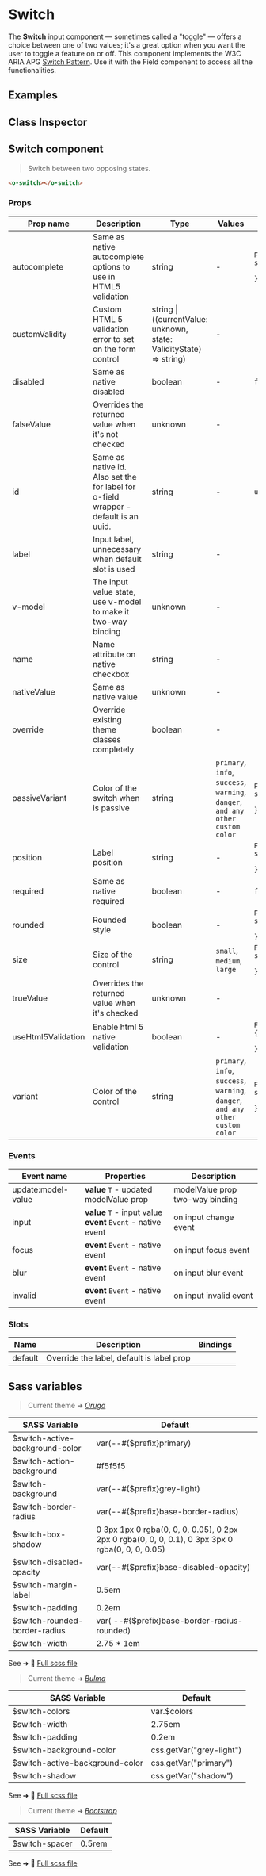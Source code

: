 # Switch

<div class="vp-doc">

The **Switch** input component — sometimes called a "toggle" — offers a choice between one of two values;
it's a great option when you want the user to toggle a feature on or off.
This component implements the W3C ARIA APG [Switch Pattern](https://www.w3.org/WAI/ARIA/apg/patterns/switch/).
Use it with the Field component to access all the functionalities.

</div>

<div class="vp-example">

## Examples

<example-switch />

</div>

<div class="vp-example">

## Class Inspector

<inspector-switch-viewer />

</div>

<div class="vp-doc">

## Switch component

> Switch between two opposing states.

```html
<o-switch></o-switch>
```

### Props

| Prop name          | Description                                                                         | Type                                                                   | Values                                                                          | Default                                                                                                                                                    |
| ------------------ | ----------------------------------------------------------------------------------- | ---------------------------------------------------------------------- | ------------------------------------------------------------------------------- | ---------------------------------------------------------------------------------------------------------------------------------------------------------- |
| autocomplete       | Same as native autocomplete options to use in HTML5 validation                      | string                                                                 | -                                                                               | <div><small>From <b>config</b>:</small></div><code style='white-space: nowrap; padding: 0;'>switch: {<br>&nbsp;&nbsp;autocomplete: "off"<br>}</code>       |
| customValidity     | Custom HTML 5 validation error to set on the form control                           | string \| ((currentValue: unknown, state: ValidityState) =&gt; string) | -                                                                               | <code style='white-space: nowrap; padding: 0;'></code>                                                                                                     |
| disabled           | Same as native disabled                                                             | boolean                                                                | -                                                                               | <code style='white-space: nowrap; padding: 0;'>false</code>                                                                                                |
| falseValue         | Overrides the returned value when it's not checked                                  | unknown                                                                | -                                                                               |                                                                                                                                                            |
| id                 | Same as native id. Also set the for label for o-field wrapper - default is an uuid. | string                                                                 | -                                                                               | <code style='white-space: nowrap; padding: 0;'>useId()</code>                                                                                              |
| label              | Input label, unnecessary when default slot is used                                  | string                                                                 | -                                                                               |                                                                                                                                                            |
| v-model            | The input value state, use v-model to make it two-way binding                       | unknown                                                                | -                                                                               |                                                                                                                                                            |
| name               | Name attribute on native checkbox                                                   | string                                                                 | -                                                                               |                                                                                                                                                            |
| nativeValue        | Same as native value                                                                | unknown                                                                | -                                                                               |                                                                                                                                                            |
| override           | Override existing theme classes completely                                          | boolean                                                                | -                                                                               |                                                                                                                                                            |
| passiveVariant     | Color of the switch when is passive                                                 | string                                                                 | `primary`, `info`, `success`, `warning`, `danger`, `and any other custom color` | <div><small>From <b>config</b>:</small></div><code style='white-space: nowrap; padding: 0;'>switch: {<br>&nbsp;&nbsp;passiveVariant: undefined<br>}</code> |
| position           | Label position                                                                      | string                                                                 | -                                                                               | <div><small>From <b>config</b>:</small></div><code style='white-space: nowrap; padding: 0;'>switch: {<br>&nbsp;&nbsp;right: "position"<br>}</code>         |
| required           | Same as native required                                                             | boolean                                                                | -                                                                               | <code style='white-space: nowrap; padding: 0;'>false</code>                                                                                                |
| rounded            | Rounded style                                                                       | boolean                                                                | -                                                                               | <div><small>From <b>config</b>:</small></div><code style='white-space: nowrap; padding: 0;'>switch: {<br>&nbsp;&nbsp;rounded: true<br>}</code>             |
| size               | Size of the control                                                                 | string                                                                 | `small`, `medium`, `large`                                                      | <div><small>From <b>config</b>:</small></div><code style='white-space: nowrap; padding: 0;'>switch: {<br>&nbsp;&nbsp;size: undefined<br>}</code>           |
| trueValue          | Overrides the returned value when it's checked                                      | unknown                                                                | -                                                                               |                                                                                                                                                            |
| useHtml5Validation | Enable html 5 native validation                                                     | boolean                                                                | -                                                                               | <div><small>From <b>config</b>:</small></div><code style='white-space: nowrap; padding: 0;'>{<br>&nbsp;&nbsp;useHtml5Validation: true<br>}</code>          |
| variant            | Color of the control                                                                | string                                                                 | `primary`, `info`, `success`, `warning`, `danger`, `and any other custom color` | <div><small>From <b>config</b>:</small></div><code style='white-space: nowrap; padding: 0;'>switch: {<br>&nbsp;&nbsp;variant: undefined<br>}</code>        |

### Events

| Event name         | Properties                                                       | Description                     |
| ------------------ | ---------------------------------------------------------------- | ------------------------------- |
| update:model-value | **value** `T` - updated modelValue prop                          | modelValue prop two-way binding |
| input              | **value** `T` - input value<br/>**event** `Event` - native event | on input change event           |
| focus              | **event** `Event` - native event                                 | on input focus event            |
| blur               | **event** `Event` - native event                                 | on input blur event             |
| invalid            | **event** `Event` - native event                                 | on input invalid event          |

### Slots

| Name    | Description                               | Bindings |
| ------- | ----------------------------------------- | -------- |
| default | Override the label, default is label prop |          |

</div>

<div class="vp-doc">

## Sass variables

<div class="theme-oruga">

> Current theme ➜ _[Oruga](https://github.com/oruga-ui/theme-oruga)_

| SASS Variable                   | Default                                                                                          |
| ------------------------------- | ------------------------------------------------------------------------------------------------ |
| $switch-active-background-color | var(--#{$prefix}primary)                                                                         |
| $switch-action-background       | #f5f5f5                                                                                          |
| $switch-background              | var(--#{$prefix}grey-light)                                                                      |
| $switch-border-radius           | var(--#{$prefix}base-border-radius)                                                              |
| $switch-box-shadow              | 0 3px 1px 0 rgba(0, 0, 0, 0.05), 0 2px 2px 0 rgba(0, 0, 0, 0.1), 0 3px 3px 0 rgba(0, 0, 0, 0.05) |
| $switch-disabled-opacity        | var(--#{$prefix}base-disabled-opacity)                                                           |
| $switch-margin-label            | 0.5em                                                                                            |
| $switch-padding                 | 0.2em                                                                                            |
| $switch-rounded-border-radius   | var( --#{$prefix}base-border-radius-rounded)                                                     |
| $switch-width                   | 2.75 \* 1em                                                                                      |

See ➜ 📄 [Full scss file](https://github.com/oruga-ui/theme-oruga/tree/main/src/assets/scss/components/_switch.scss)

</div>
<div class="theme-bulma">

> Current theme ➜ _[Bulma](https://github.com/oruga-ui/theme-bulma)_

| SASS Variable                   | Default                  |
| ------------------------------- | ------------------------ |
| $switch-colors                  | var.$colors              |
| $switch-width                   | 2.75em                   |
| $switch-padding                 | 0.2em                    |
| $switch-background-color        | css.getVar("grey-light") |
| $switch-active-background-color | css.getVar("primary")    |
| $switch-shadow                  | css.getVar("shadow")     |

See ➜ 📄 [Full scss file](https://github.com/oruga-ui/theme-bulma/tree/main/src/assets/scss/components/_switch.scss)

</div>
<div class="theme-bootstrap">

> Current theme ➜ _[Bootstrap](https://github.com/oruga-ui/theme-bootstrap)_

| SASS Variable  | Default |
| -------------- | ------- |
| $switch-spacer | 0.5rem  |

See ➜ 📄 [Full scss file](https://github.com/oruga-ui/theme-bootstrap/tree/main/src/assets/scss/components/_switch.scss)

</div>

</div>
